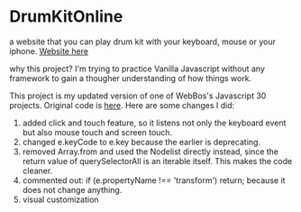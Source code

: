 # DrumKitOnline
a website that you can play drum kit with your keyboard, mouse or your iphone. [Website here](https://dxsnow.github.io/DrumKitOnline/)

why this project? I'm trying to practice Vanilla Javascript without any framework to gain a thougher understanding of how things work.

This project is my updated version of one of WebBos's Javascript 30 projects. Original code is [here](https://github.com/wesbos/JavaScript30/tree/master/01%20-%20JavaScript%20Drum%20Kit). Here are some changes I did:
1. added click and touch feature, so it listens not only the keyboard event but also mouse touch and screen touch.
2. changed e.keyCode to e.key because the earlier is deprecating.
3. removed Array.from and used the Nodelist directly instead, since the return value of querySelectorAll is an iterable itself. This makes the code cleaner.
4. commented out: if (e.propertyName !== 'transform') return; because it does not change anything.
6. visual customization
